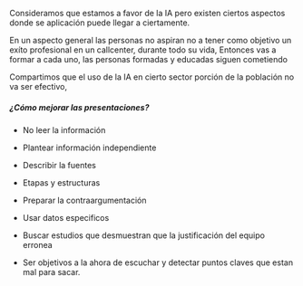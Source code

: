Consideramos que estamos a favor de la IA pero existen ciertos aspectos donde se aplicación puede llegar a ciertamente.

En un aspecto general las personas no aspiran no a tener como objetivo un exíto profesional en un callcenter,  durante  todo su vida, Entonces vas a formar a cada uno, las personas formadas y educadas siguen cometiendo  

Compartimos  que el uso de la IA en cierto sector porción de la población  no va ser efectivo,

##### ¿Cómo mejorar las presentaciones?

- No leer la información

- Plantear información independiente

- Describir la fuentes

- Etapas y estructuras

- Preparar la contraargumentación

- Usar datos  especificos

- Buscar estudios que desmuestran que la justificación del equipo erronea

- Ser objetivos a la ahora de escuchar y detectar puntos claves que estan mal para sacar.


